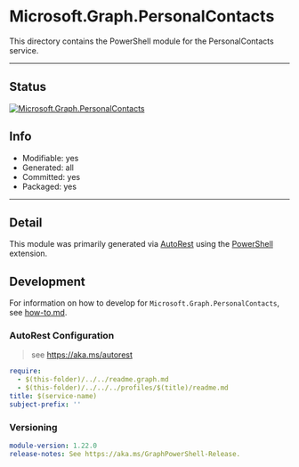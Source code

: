 <!-- region Generated -->
# Microsoft.Graph.PersonalContacts
This directory contains the PowerShell module for the PersonalContacts service.

---
## Status
[![Microsoft.Graph.PersonalContacts](https://img.shields.io/powershellgallery/v/Microsoft.Graph.PersonalContacts.svg?style=flat-square&label=Microsoft.Graph.PersonalContacts "Microsoft.Graph.PersonalContacts")](https://www.powershellgallery.com/packages/Microsoft.Graph.PersonalContacts/)

## Info
- Modifiable: yes
- Generated: all
- Committed: yes
- Packaged: yes

---
## Detail
This module was primarily generated via [AutoRest](https://github.com/Azure/autorest) using the [PowerShell](https://github.com/Azure/autorest.powershell) extension.

## Development
For information on how to develop for `Microsoft.Graph.PersonalContacts`, see [how-to.md](how-to.md).
<!-- endregion -->

### AutoRest Configuration

> see https://aka.ms/autorest

``` yaml
require:
  - $(this-folder)/../../readme.graph.md
  - $(this-folder)/../../../profiles/$(title)/readme.md
title: $(service-name)
subject-prefix: ''
```
### Versioning

``` yaml
module-version: 1.22.0
release-notes: See https://aka.ms/GraphPowerShell-Release.
```
